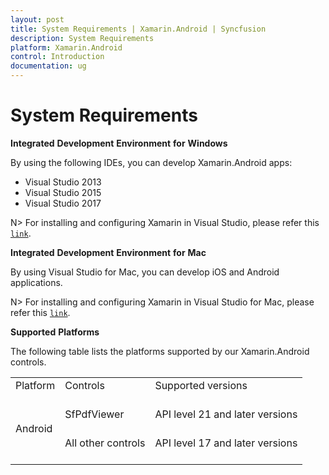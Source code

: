 ```yaml
---
layout: post
title: System Requirements | Xamarin.Android | Syncfusion
description: System Requirements
platform: Xamarin.Android
control: Introduction
documentation: ug
---
```


# System Requirements

**Integrated** **Development** **Environment** **for** **Windows**

By using the following IDEs, you can develop Xamarin.Android apps:

* Visual Studio 2013
* Visual Studio 2015
* Visual Studio 2017

N> For installing and configuring Xamarin in Visual Studio, please refer this [`link`](https://developer.xamarin.com/guides/android/getting_started/installation/windows/).

**Integrated** **Development** **Environment** **for** **Mac**

By using Visual Studio for Mac, you can develop iOS and Android applications.

N> For installing and configuring Xamarin in Visual Studio for Mac, please refer this [`link`](https://docs.microsoft.com/en-us/visualstudio/mac/installation).

**Supported** **Platforms**

The following table lists the platforms supported by our Xamarin.Android controls.

<table>
    <tr>
        <td>
            Platform
            <br/>
            <br/>
        </td>
          <td>
            Controls
            <br/>
            <br/>
        </td>
        <td>
            Supported versions
            <br/>
            <br/>
        </td>
    </tr>
	<tr>
        <td rowspan="2">
            Android
            <br/>
            <br/>
        </td>
        <td>
            SfPdfViewer
            <br/>
            <br/>
        </td>
         <td>
            API level 21 and later versions
            <br/>
            <br/>
        </td>
    </tr>
	<tr>
        <td>
            All other controls 
            <br/>
            <br/>
        </td>
        <td>
            API level 17 and later versions
            <br/>
            <br/>
        </td>
    </tr>
</table>